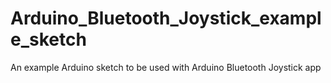 # Arduino_Bluetooth_Joystick_example_sketch
An example Arduino sketch to be used with Arduino Bluetooth Joystick app
